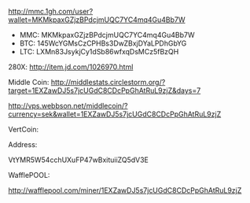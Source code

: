 <http://mmc.1gh.com/user?wallet=MKMkpaxGZjzBPdcjmUQC7YC4mq4Gu4Bb7W>

- MMC: MKMkpaxGZjzBPdcjmUQC7YC4mq4Gu4Bb7W
- BTC: 145WcYGMsCzCPHBs3DwZBxjDYaLPDhGbYG
- LTC: LXMn83JsykjCy1dSb86wfxqDsMCz5fBzQH


280X: <http://item.jd.com/1026970.html>

Middle Coin:
http://middlestats.circlestorm.org/?target=1EXZawDJ5s7jcUGdC8CDcPpGhAtRuL9zjZ&days=7

http://vps.webbson.net/middlecoin/?currency=sek&wallet=1EXZawDJ5s7jcUGdC8CDcPpGhAtRuL9zjZ


VertCoin:

Address:

VtYMR5W54cchUXuFP47wBxituiiZQ5dV3E


WafflePOOL:

http://wafflepool.com/miner/1EXZawDJ5s7jcUGdC8CDcPpGhAtRuL9zjZ
